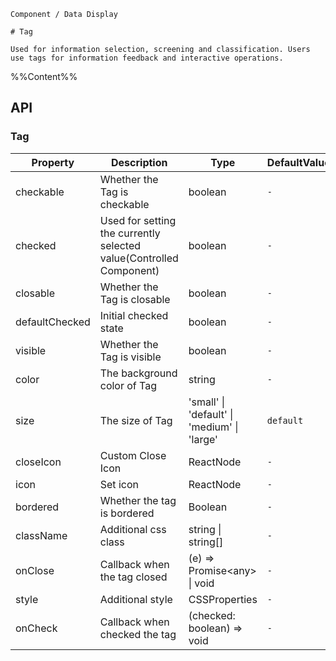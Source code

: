 `````
Component / Data Display

# Tag

Used for information selection, screening and classification. Users use tags for information feedback and interactive operations.
`````

%%Content%%

## API

### Tag

|Property|Description|Type|DefaultValue|Version|
|---|---|---|---|---|
|checkable|Whether the Tag is checkable|boolean |`-`|-|
|checked|Used for setting the currently selected value(Controlled Component)|boolean |`-`|-|
|closable|Whether the Tag is closable|boolean |`-`|-|
|defaultChecked|Initial checked state|boolean |`-`|-|
|visible|Whether the Tag is visible|boolean |`-`|-|
|color|The background color of Tag|string |`-`|-|
|size|The size of Tag|'small' \| 'default' \| 'medium' \| 'large' |`default`|-|
|closeIcon|Custom Close Icon|ReactNode |`-`|-|
|icon|Set icon|ReactNode |`-`|-|
|bordered|Whether the tag is bordered|Boolean |`-`|2.26.0|
|className|Additional css class|string \| string[] |`-`|-|
|onClose|Callback when the tag closed|(e) =&gt; Promise&lt;any&gt; \| void |`-`|-|
|style|Additional style|CSSProperties |`-`|-|
|onCheck|Callback when checked the tag|(checked: boolean) => void |`-`|-|

